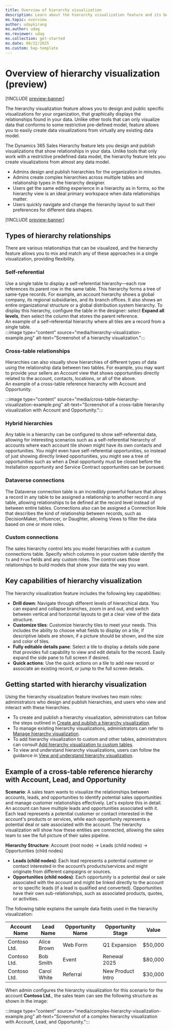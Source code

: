 ```yaml
---
title: Overview of hierarchy visualization
description: Learn about the hierarchy visualization feature and its benefits.
ms.topic: overview
author: udaykirang
ms.author: udag
ms.reviewer: udag
ms.collection: get-started
ms.date: 09/22/2025
ms.custom: bap-template 
---
```


# Overview of hierarchy visualization (preview)

[!INCLUDE [preview-banner](~/../shared-content/shared/preview-includes/preview-banner.md)]

The hierarchy visualization feature allows you to design and public specific visualizations for your organization, that graphically displays the relationships found in your data. Unlike other tools that can only visualize data that conforms to some restrictive pre-defined model,  feature allows you to easily create data visualizations from virtually any existing data model.

The Dynamics 365 Sales Hierarchy feature lets you design and publish visualizations that show relationships in your data. Unlike tools that only work with a restrictive predefined data model, the hierarchy feature lets you create visualizations from almost any data model.

- Admins design and publish hierarchies for the organization in minutes.
- Admins create complex hierarchies across multiple tables and relationship types in the hierarchy designer.
- Users get the same editing experience in a hierarchy as in forms, so the hierarchy view is an ideal primary workspace when data relationships matter.
- Users quickly navigate and change the hierarchy layout to suit their preferences for different data shapes.

[!INCLUDE [preview-banner](~/../shared-content/shared/preview-includes/preview-note-d365.md)]

## Types of hierarchy relationships

There are various relationships that can be visualized, and the hierarchy feature allows you to mix and match any of these approaches in a single visualization, providing flexibility.

### Self-referential

Use a single table to display a self-referential hierarchy&mdash;each row references its parent row in the same table. This hierarchy forms a tree of same-type records. For example, an account hierarchy shows a global company, its regional subsidiaries, and its branch offices. It also shows an entire organizational structure or a global distribution system hierarchy. To display this hierarchy, configure the table in the designer: select **Expand all levels**, then select the column that stores the parent reference.  
An example of a self-referential hierarchy where all tiles are a record from a single table.  
:::image type="content" source="media/hierarchy-visualization-example.png" alt-text="Screenshot of a hierarchy visualization.":::

### Cross-table relationships

Hierarchies can also visually show hierarchies of different types of data using the relationship data between two tables. For example, you may want to provide your sellers an Account view that shows opportunities directly related to the account, contacts, locations, or all of the above.  
An example of a cross-table reference hierarchy with Account and Opportunity.  

:::image type="content" source="media/cross-table-hierarchy-visualization-example.png" alt-text="Screenshot of a cross-table hierarchy visualization with Account and Opportunity.":::

### Hybrid hierarchies  

Any table in a hierarchy can be configured to show self-referential data, allowing for interesting scenarios such as a self-referential hierarchy of accounts where each account tile shown might have its own contacts and opportunities. You might even have self-referential opportunities, so instead of just showing directly linked opportunities, you might see a tree of opportunities such as when a Deal opportunity must be closed before the Installation opportunity and Service Contract opportunities can be pursued.  

### Dataverse connections  

The Dataverse connection table is an incredibly powerful feature that allows a record in any table to be assigned a relationship to another record in any table, allowing relationships to be defined at the record level instead of between entire tables. Connections also can be assigned a Connection Role that describes the kind of relationship between records, such as DecisionMaker, Influencer, or Daughter, allowing Views to filter the data based on one or more roles.

### Custom connections  

The sales hierarchy control lets you model hierarchies with a custom connections table. Specify which columns in your custom table identify the `To` and `From` fields and any custom roles. The control uses those relationships to build models that show your data the way you want.  

## Key capabilities of hierarchy visualization  

The hierarchy visualization feature includes the following key capabilities:

- **Drill down**: Navigate through different levels of hierarchical data. You can expand and collapse branches, zoom in and out, and switch between vertical and horizontal layouts to get a clear view of the data structure.
- **Customize tiles**: Customize hierarchy tiles to meet your needs. This includes the ability to choose what fields to display on a tile, if descriptive labels are shown, if a picture should be shown, and the size and color of tiles.  
- **Fully editable details pane**: Select a tile to display a details side pane that provides full capability to view and edit details for the record. Easily expand the side pane to full screen if desired.  
- **Quick actions**: Use the quick actions on a tile to add new record or associate an existing record, or jump to the full screen details.  

## Getting started with hierarchy visualization

Using the hierarchy visualization feature involves two main roles: administrators who design and publish hierarchies, and users who view and interact with these hierarchies.

- To create and publish a hierarchy visualization, administrators can follow the steps outlined in [Create and publish a hierarchy visualization](create-activate-hierarchy-visualizations.md).  
- To manage existing hierarchy visualizations, administrators can refer to [Manage hierarchy visualization](manage-hierarchy-visualizations.md).  
- To add hierarchy visualization to custom and other tables, administrators can consult [Add hierarchy visualization to custom tables](add-hierarchy-visualization-custom-tables.md).  
- To view and understand hierarchy visualizations, users can follow the guidance in [View and understand hierarchy visualization](view-hierarchy-visualizations.md).  

## Example of a cross-table reference hierarchy with Account, Lead, and Opportunity

**Scenario**: A sales team wants to visualize the relationships between accounts, leads, and opportunities to identify potential sales opportunities and manage customer relationships effectively. Let's explore this in detail.
An account can have multiple leads and opportunities associated with it. Each lead represents a potential customer or contact interested in the account's products or services, while each opportunity represents a potential deal or sale associated with the account. The hierarchy visualization will show how these entities are connected, allowing the sales team to see the full picture of their sales pipeline.  

**Hierarchy Structure**: Account (root node) &rarr; Leads (child nodes) &rarr; Opportunities (child nodes)

- **Leads (child nodes)**: Each lead represents a potential customer or contact interested in the account’s products/services and might originate from different campaigns or sources.  
- **Opportunities (child nodes)**: Each opportunity is a potential deal or sale associated with the account and might be linked directly to the account or to specific leads (if a lead is qualified and converted). Opportunities have their own sub-relationships, such as associated products, quotes, or activities.

The following table explains the sample data fields used in the hierarchy visualization:

| Account Name | Lead Name   | Opportunity Name | Opportunity Stage | Value    |
|--------------|-------------|------------------|-------------------|----------|
| Contoso Ltd. | Alice Brown | Web Form         | Q1 Expansion      | $50,000  |
| Contoso Ltd. | Bob Smith   | Event            | Renewal 2025      | $80,000  |
| Contoso Ltd. | Carol White | Referral         | New Product Intro | $30,000  |

When admin configures the hierarchy visualization for this scenario for the account **Contoso Ltd.**, the sales team can see the following structure as shown in the image:  

:::image type="content" source="media/complex-hierarchy-visualization-example.png" alt-text="Screenshot of a complex hierarchy visualization with Account, Lead, and Opportunity.":::


